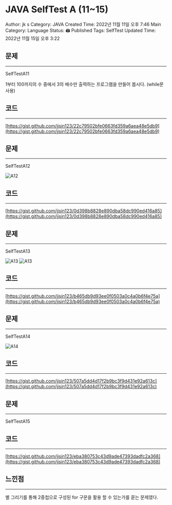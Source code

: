 # JAVA SelfTest A (11~15)

Author: jk s
Category: JAVA
Created Time: 2022년 11월 11일 오후 7:46
Main Category: Language
Status: 🖨 Published
Tags: SelfTest
Updated Time: 2022년 11월 15일 오후 3:22

## 문제

---

SelfTestA11

1부터 100까지의 수 중에서 3의 배수만 출력하는 프로그램을 만들어 봅시다. (while문 사용)

## 코드

---

[https://gist.github.com/jjsin123/22c79502bfe0663fd359a6aea48e5db9](https://gist.github.com/jjsin123/22c79502bfe0663fd359a6aea48e5db9)

## 문제

---

SelfTestA12

![A12](https://user-images.githubusercontent.com/114375741/201843069-d11d0967-142f-411a-8d5b-9a1e22c0a61e.png)

## 코드

---

[https://gist.github.com/jjsin123/0d398b8828e890dba58dc990ed416a85](https://gist.github.com/jjsin123/0d398b8828e890dba58dc990ed416a85)

## 문제

---

SelfTestA13


![A13](https://user-images.githubusercontent.com/114375741/201842691-910f8ec7-a813-4a11-8ab6-37367387dd99.png)
![A13](https://user-images.githubusercontent.com/114375741/201843024-7849a74d-177f-4965-aea7-5569a44d8058.png)


## 코드

---

[https://gist.github.com/jjsin123/b465db9d93ee0f0503a0c4a0b6f4e75a](https://gist.github.com/jjsin123/b465db9d93ee0f0503a0c4a0b6f4e75a)

## 문제

---

SelfTestA14

![A14](https://user-images.githubusercontent.com/114375741/201843051-6552b082-23ca-4bb0-bae0-8ccc432d069f.png)

## 코드

---

[https://gist.github.com/jjsin123/507a5dd4d17f2b9bc3f9d431e92a613c](https://gist.github.com/jjsin123/507a5dd4d17f2b9bc3f9d431e92a613c)

## 문제

---

SelfTestA15




## 코드

---

[https://gist.github.com/jjsin123/eba380753c43d9ade47393dadfc2a368](https://gist.github.com/jjsin123/eba380753c43d9ade47393dadfc2a368)

## 느낀점

---

별 그리기를 통해 2중첩으로 구성된 for 구문을 활용 할 수 있는가를 묻는 문제였다.
